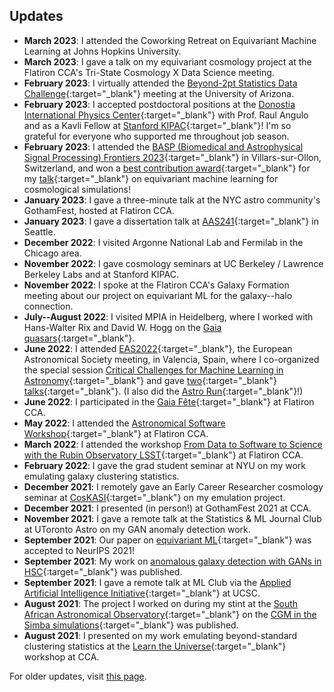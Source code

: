 ## <a name="updates"></a>Updates

- **March 2023**: I attended the Coworking Retreat on Equivariant Machine Learning at Johns Hopkins University.
- **March 2023**: I gave a talk on my equivariant cosmology project at the Flatiron CCA's Tri-State Cosmology X Data Science meeting.
- **February 2023**: I virtually attended the [Beyond-2pt Statistics Data Challenge](https://github.com/ANSalcedo/Beyond2ptMock){:target="\_blank"} meeting at the University of Arizona.
- **February 2023**: I accepted postdoctoral positions at the [Donostia International Physics Center](http://dipc.ehu.es/){:target="\_blank"} with Prof. Raul Angulo and as a Kavli Fellow at [Stanford KIPAC](https://kipac.stanford.edu/){:target="\_blank"}! I'm so grateful for everyone who supported me throughout job season.
- **February 2023**: I attended the [BASP (Biomedical and Astrophysical Signal Processing) Frontiers 2023](https://baspfrontiers.org/){:target="\_blank"} in Villars-sur-Ollon, Switzerland, and won a [best contribution award](https://baspfrontiers.org/best-contribution-awards/){:target="\_blank"} for my [talk](https://tinyurl.com/ksf-BASP2023){:target="\_blank"} on equivariant machine learning for cosmological simulations!
- **January 2023**: I gave a three-minute talk at the NYC astro community's GothamFest, hosted at Flatiron CCA.
- **January 2023**: I gave a dissertation talk at [AAS241](https://aas.org/meetings/aas241){:target="\_blank"} in Seattle.
- **December 2022**: I visited Argonne National Lab and Fermilab in the Chicago area.
- **November 2022**: I gave cosmology seminars at UC Berkeley / Lawrence Berkeley Labs and at Stanford KIPAC.
- **November 2022**: I spoke at the Flatiron CCA's Galaxy Formation meeting about our project on equivariant ML for the galaxy--halo connection.
- **July--August 2022**: I visited MPIA in Heidelberg, where I worked with Hans-Walter Rix and David W. Hogg on the [Gaia quasars](https://hoggresearch.blogspot.com/2022/07/gaia-quasar-redshifts.html){:target="\_blank"}.
- **June 2022**: I attended [EAS2022](https://eas.unige.ch/EAS2022/){:target="\_blank"}, the European Astronomical Society meeting, in Valencia, Spain, where I co-organized the special session [Critical Challenges for Machine Learning in Astronomy](https://eas.unige.ch/EAS2022/session.jsp?id=SS24){:target="\_blank"} and gave [two](https://cosmo.nyu.edu/ksf/pdfs/2022-07-01_equivariant_cosmology_EAS2022.pdf){:target="\_blank"} [talks](https://cosmo.nyu.edu/ksf/pdfs/2022-07-01_aemulus_EAS2022.pdf){:target="\_blank"}. (I also did the [Astro Run](https://twitter.com/EAS_meeting/status/1542228742495428610){:target="\_blank"}!)
- **June 2022**: I participated in the [Gaia Fête](https://gaia.lol/2022NYC.html){:target="\_blank"} at Flatiron CCA.
- **May 2022**: I attended the [Astronomical Software Workshop](https://code.astrodata.nyc/){:target="\_blank"} at Flatiron CCA.
- **March 2022**: I attended the workshop [From Data to Software to Science with the Rubin Observatory LSST](https://indico.flatironinstitute.org/event/2777/){:target="\_blank"} at Flatiron CCA.
- **February 2022**: I gave the grad student seminar at NYU on my work emulating galaxy clustering statistics.
- **December 2021**: I remotely gave an Early Career Researcher cosmology seminar at [CosKASI](http://cosmology.kasi.re.kr/seminar.php?year=ECR){:target="\_blank"} on my emulation project.
- **December 2021**: I presented (in person!) at GothamFest 2021 at CCA.
- **November 2021**: I gave a remote talk at the Statistics & ML Journal Club at UToronto Astro on my GAN anomaly detection work. 
- **September 2021**: Our paper on [equivariant ML](https://arxiv.org/abs/2106.06610){:target="\_blank"} was accepted to NeurIPS 2021!
- **September 2021**: My work on [anomalous galaxy detection with GANs in HSC](https://arxiv.org/abs/2105.02434){:target="\_blank"} was published.
- **September 2021**: I gave a remote talk at ML Club via the [Applied Artificial Intelligence Initiative](https://aaii.ucsc.edu/){:target="\_blank"} at UCSC.
- **August 2021**: The project I worked on during my stint at the [South African Astronomical Observatory](https://www.saao.ac.za/){:target="\_blank"} on the [CGM in the Simba simulations](https://arxiv.org/abs/2102.10126){:target="\_blank"} was published.
- **August 2021**: I presented on my work emulating beyond-standard clustering statistics at the [Learn the Universe](https://www.simonsfoundation.org/event/learn-the-universe-an-ml-x-cosmology-workshop/){:target="\_blank"} workshop at CCA.


For older updates, visit [this page](updates).

